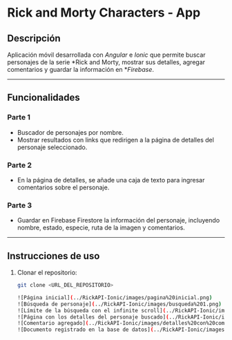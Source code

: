 # Rick and Morty Characters - App

## Descripción

Aplicación móvil desarrollada con *Angular* e *Ionic* que permite buscar personajes de la serie *Rick and Morty, mostrar sus detalles, agregar comentarios y guardar la información en **Firebase*.

---

## Funcionalidades

### Parte 1

- Buscador de personajes por nombre.
- Mostrar resultados con links que redirigen a la página de detalles del personaje seleccionado.

### Parte 2

- En la página de detalles, se añade una caja de texto para ingresar comentarios sobre el personaje.

### Parte 3

- Guardar en Firebase Firestore la información del personaje, incluyendo nombre, estado, especie, ruta de la imagen y comentarios.

---

## Instrucciones de uso

1. Clonar el repositorio:
   ```bash
   git clone <URL_DEL_REPOSITORIO>

   ![Página inicial](../RickAPI-Ionic/images/pagina%20inicial.png)
   ![Búsqueda de personaje](../RickAPI-Ionic/images/busqueda%201.png)
   ![Límite de la búsqueda con el infinite scroll](../RickAPI-Ionic/images/busqueda%201.1.png)
   ![Página con los detalles del personaje buscado](../RickAPI-Ionic/images/detalles%20de%20personaje.png)
   ![Comentario agregado](../RickAPI-Ionic/images/detalles%20con%20comentario.png)
   ![Documento registrado en la base de datos](../RickAPI-Ionic/images/FirebaseCreacion.png.png)